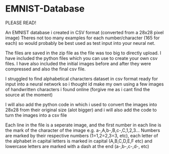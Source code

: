 # EMNIST-Database
PLEASE READ!

An EMNIST database i created in CSV format (converted from a 28x28 pixel image)
Theres not too many examples for each number/character (165 for each) so would probably be best used as test input into your neural net.

The files are saved in the zip file as the file was too big to directly upload. I have included the python files which you can use to create your own csv files. I have also included the initial images before and after they were compressed and also the final csv file.

I struggled to find alphabetical characters dataset in csv format ready for input into a neural network so i thought id make my own using a few images of handwritten characters i found online (forgive me as i cant find the source at the moment)

I will also add the python code in which i used to convert the images into 28x28 from their original size (alot bigger)
and i will also add the code to turn the images into a csv file

Each line in the file is a seperate image, and the first number in each line is the mark of the character of the image e.g. a-,A,b-,B,c-,C,1,2,3...
Numbers are marked by their respective numbers (1=1,2=2,3=3, etc), each letter of the alphabet in capital letters is marked in capital (A,B,C,D,E,F etc) and lowercase letters are marked with a dash at the end (a-,b-,c-,d-, etc)
